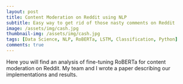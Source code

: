```yaml
---
layout: post
title: Content Moderation on Reddit using NLP
subtitle: Easy way to get rid of those nasty comments on Reddit
image: /assets/img/cash.jpg
thumbnail-img: /assets/img/cash.jpg
tags: [Data Science, NLP, RoBERTa, LSTM, Classification, Python]
comments: true
---
```


Here you will find an analysis of fine-tuning RoBERTa for content moderation on Reddit. 
My team and I wrote a paper describing our implementations and results.
